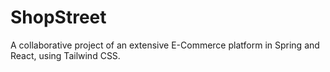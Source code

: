 # ShopStreet
A collaborative project of an extensive E-Commerce platform in Spring and React, using Tailwind CSS.
